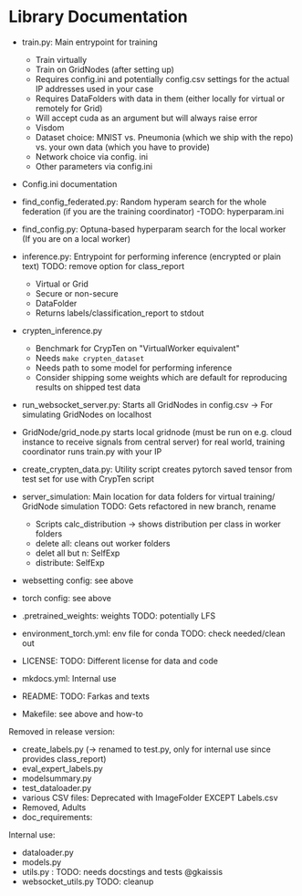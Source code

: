 # Library Documentation

- train.py: Main entrypoint for training
    - Train virtually
    - Train on GridNodes (after setting up)
    - Requires config.ini and potentially config.csv settings for the actual IP addresses used in your case
    - Requires DataFolders with data in them (either locally for virtual or remotely for Grid)
    - Will accept cuda as an argument but will always raise error
    - Visdom
    - Dataset choice: MNIST vs. Pneumonia (which we ship with the repo) vs. your own data (which you have to provide)
    - Network choice via config. ini
    - Other parameters via config.ini

- Config.ini documentation

- find_config_federated.py: Random hyperam search for the whole federation (if you are the training coordinator)
    -TODO: hyperparam.ini

- find_config.py: Optuna-based hyperparam search for the local worker (If you are on a local worker)

- inference.py: Entrypoint for performing inference (encrypted or plain text) TODO: remove option for class_report
    - Virtual or Grid
    - Secure or non-secure
    - DataFolder
    - Returns labels/classification_report to stdout

- crypten_inference.py
    - Benchmark for CrypTen on "VirtualWorker equivalent"
    - Needs `make crypten_dataset` 
    - Needs path to some model for performing inference
    - Consider shipping some weights which are default for reproducing results on shipped test data

- run_websocket_server.py: Starts all GridNodes in config.csv -> For simulating GridNodes on localhost
- GridNode/grid_node.py starts local gridnode (must be run on e.g. cloud instance to receive signals from central server) for real world, training coordinator runs train.py with your IP

- create_crypten_data.py: Utility script creates pytorch saved tensor from test set for use with CrypTen script

- server_simulation: Main location for data folders for virtual training/ GridNode simulation TODO: Gets refactored in new branch, rename
    - Scripts calc_distribution -> shows distribution per class in worker folders
    - delete all: cleans out worker folders
    - delet all but n: SelfExp
    - distribute: SelfExp

- websetting config: see above
- torch config: see above

- .pretrained_weights: weights TODO: potentially LFS

- environment_torch.yml: env file for conda TODO: check needed/clean out

- LICENSE: TODO: Different license for data and code

- mkdocs.yml: Internal use

- README: TODO: Farkas and texts

- Makefile: see above and how-to

Removed in release version:
- create_labels.py (-> renamed to test.py, only for internal use since provides class_report)
- eval_expert_labels.py 
- modelsummary.py
- test_dataloader.py
- various CSV files: Deprecated with ImageFolder EXCEPT Labels.csv
- Removed, Adults
- doc_requirements: 

Internal use:
- dataloader.py
- models.py
- utils.py : TODO: needs docstings and tests @gkaissis
- websocket_utils.py TODO: cleanup

